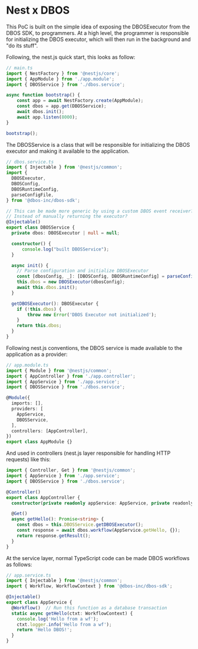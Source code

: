 # Nest x DBOS

This PoC is built on the simple idea of exposing the DBOSExecutor from the DBOS SDK, to programmers. At a high level, the programmer is responsible for initializing the DBOS executor, which will then run in the background and "do its stuff".

Following, the nest.js quick start, this looks as follow:

```typescript
// main.ts
import { NestFactory } from '@nestjs/core';
import { AppModule } from './app.module';
import { DBOSService } from './dbos.service';

async function bootstrap() {
    const app = await NestFactory.create(AppModule);
    const dbos = app.get(DBOSService);
    await dbos.init();
    await app.listen(8000);
}

bootstrap();
```

The DBOSService is a class that will be responsible for initializing the DBOS executor and making it available to the application.

```typescript
// dbos.service.ts
import { Injectable } from '@nestjs/common';
import {
  DBOSExecutor,
  DBOSConfig,
  DBOSRuntimeConfig,
  parseConfigFile,
} from '@dbos-inc/dbos-sdk';

// This can be made more generic by using a custom DBOS event receiver?
// Instead of manually returning the executor?
@Injectable()
export class DBOSService {
  private dbos: DBOSExecutor | null = null;

  constructor() {
      console.log("built DBOSService");
  }

  async init() {
    // Parse configuration and initialize DBOSExecutor
    const [dbosConfig, _]: [DBOSConfig, DBOSRuntimeConfig] = parseConfigFile();
    this.dbos = new DBOSExecutor(dbosConfig);
    await this.dbos.init();
  }

  getDBOSExecutor(): DBOSExecutor {
    if (!this.dbos) {
        throw new Error('DBOS Executor not initialized');
    }
    return this.dbos;
  }
}
```

Following nest.js conventions, the DBOS service is made available to the application as a provider:

```typescript
// app.module.ts
import { Module } from '@nestjs/common';
import { AppController } from './app.controller';
import { AppService } from './app.service';
import { DBOSService } from './dbos.service';

@Module({
  imports: [],
  providers: [
    AppService,
    DBOSService,
  ],
  controllers: [AppController],
})
export class AppModule {}
```

And used in controllers (nest.js layer responsible for handling HTTP requests) like this:

```typescript
import { Controller, Get } from '@nestjs/common';
import { AppService } from './app.service';
import { DBOSService } from './dbos.service';

@Controller()
export class AppController {
  constructor(private readonly appService: AppService, private readonly DBOSService: DBOSService) {}

  @Get()
  async getHello(): Promise<string> {
    const dbos = this.DBOSService.getDBOSExecutor();
    const response = await dbos.workflow(AppService.getHello, {});
    return response.getResult();
  }
}
```

At the service layer, normal TypeScript code can be made DBOS workflows as follows:

```typescript
// app.service.ts
import { Injectable } from '@nestjs/common';
import { Workflow, WorkflowContext } from '@dbos-inc/dbos-sdk';

@Injectable()
export class AppService {
  @Workflow()  // Run this function as a database transaction
  static async getHello(ctxt: WorkflowContext) {
    console.log('Hello from a wf');
    ctxt.logger.info('Hello from a wf');
    return 'Hello DBOS!';
  }
}
```


